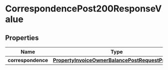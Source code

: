 

# CorrespondencePost200ResponseValue


## Properties

| Name | Type | Description | Notes |
|------------ | ------------- | ------------- | -------------|
|**correspondence** | [**PropertyInvoiceOwnerBalancePostRequestProperty**](PropertyInvoiceOwnerBalancePostRequestProperty.md) |  |  [optional] |



